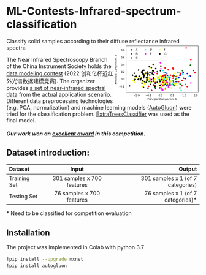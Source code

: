 # ML-Contests-Infrared-spectrum-classification
Classify solid samples according to their diffuse reflectance infrared spectra
<img align="right" height="150" src="pca_result.png">

The Near Infrared Spectroscopy Branch of the China Instrument Society holds the [data modeling contest](https://www.instrument.com.cn/news/20220725/625062.shtml) (2022 创和亿杯近红外光谱数据建模竞赛). The organizer provides [a set of near-infrared spectral data](https://img1.17img.cn/17img/files/202207/attachment/d3666a14-5a77-4d56-b183-49d07239349f.rar) from the actual application scenario. Different data preprocessing technologies (e.g. PCA, normalization) and machine learning models ([AutoGluon](https://auto.gluon.ai/stable/index.html)) were tried for the classification problem. [ExtraTreesClassifier](https://scikit-learn.org/stable/modules/generated/sklearn.ensemble.ExtraTreesClassifier.html) was used as the final model. <br /><br />
***Our work won an [excellent award](https://www.instrument.com.cn/news/20220824/629168.shtml) in this competition.***

## Dataset introduction:
|  Dataset  | Input  | Output |
| :------------ |:---------------:| ---------------:|
| Training Set | 301 samples x 700 features | 301 samples x 1 (of 7 categories) |
| Testing Set | 76 samples x 700 features   |  76 samples x 1 (of 7 categories)* |

\* Need to be classified for competition evaluation

## Installation
The project was implemented in Colab with python 3.7

```bash
!pip install --upgrade mxnet
!pip install autogluon
```
